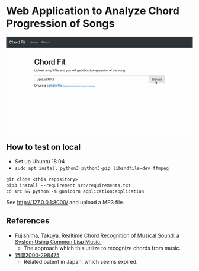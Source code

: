 # Web Application to Analyze Chord Progression of Songs

![demo](demo.gif)

## How to test on local
- Set up Ubuntu 18.04
- `sudo apt install python3 python3-pip libsndfile-dev ffmpeg`

```
git clone <this repository>
pip3 install --requirement src/requirements.txt
cd src && python -m gunicorn application:application
```

See http://127.0.0.1:8000/ and upload a MP3 file.


## References
- [Fujishima, Takuya. Realtime Chord Recognition of Musical Sound: a System Using Common Lisp Music.](https://quod.lib.umich.edu/i/icmc/bbp2372.1999.446/--realtime-chord-recognition-of-musical-sound-a-system-using)
    - The approach which this utilize to recognize chords from music.
- [特開2000-298475](https://www.j-platpat.inpit.go.jp/c1800/PU/JP-2000-298475/DE702924E886509630C4BE1EC170643D2703BCAF24666387BCAF978160C604E0/11/ja)
    - Related patent in Japan, which seems expired.
